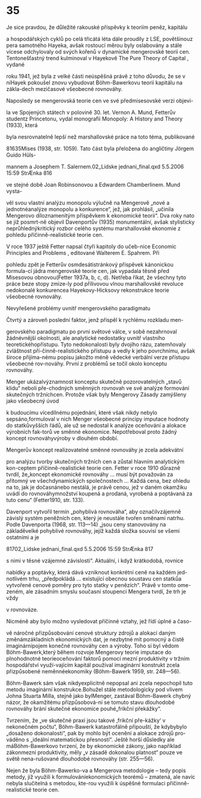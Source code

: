 # 35

Je sice pravdou, že důležité rakouské příspěvky k teoriím peněz, kapitálu

a hospodářských cyklů po celá třicátá léta dále proudily z LSE, povětšinouz pera samotného Hayeka, avšak rostoucí měrou byly oslabovány a stále vícese odchylovaly od svých kořenů v dynamické mengerovské teorii cen. Tentonešťastný trend kulminoval v Hayekově The Pure Theory of Capital , vydané

roku 1941, jež byla z velké části neúspěšná právě z toho důvodu, že se v níHayek pokoušel znovu vybudovat Böhm-Bawerkovu teorii kapitálu na zákla-dech mezičasové všeobecné rovnováhy.

Naposledy se mengerovská teorie cen ve své předmisesovské verzi objevi-

la ve Spojených státech v polovině 30. let. Vernon A. Mund, Fetterův studentz Princetonu, vydal monografii Monopoly: A History and Theory (1933), která

byla nesrovnatelně lepší než marshallovské práce na toto téma, publikované

81635Mises (1938, str. 1059). Tato část byla přeložena do angličtiny Jörgem Guido Hüls-

mannem a Josephem T. Salernem.02_Lidske jednani_final.qxd 5.5.2006 15:59 StrÆnka 816

ve stejné době Joan Robinsonovou a Edwardem Chamberlinem. Mund vysta-

věl svou vlastní analýzu monopolu výlučně na Mengerově „nové a jednotnéanalýze monopolu a konkurence“, jež, jak prohlásil, „učinila Mengerovo díloznamenitým příspěvkem k ekonomické teorii“. Dva roky nato se již posmrt-ně objevil Davenportův (1935) monumentální, avšak stylisticky neprůhlednýkritický rozbor celého systému marshallovské ekonomie z pohledu příčinně-realistické teorie cen.

V roce 1937 ještě Fetter napsal čtyři kapitoly do učeb-nice Economic Principles and Problems , editované Walterem E. Spahrem. Při

pohledu zpět je Fetterův osmdesátistránkový příspěvek kánonickou formula-cí jádra mengerovské teorie cen, jak vypadala těsně před Misesovou obnovou(Fetter 1937a, b, c, d). Netřeba říkat, že všechny tyto práce beze stopy zmize-ly pod přílivovou vlnou marshallovské revoluce nedokonalé konkurencea Hayekovy-Hicksovy rekonstrukce teorie všeobecné rovnováhy.

Nevyřešené problémy uvnitř mengerovského paradigmatu

Čtvrtý a zároveň poslední faktor, jenž přispěl k rychlému rozkladu men-

gerovského paradigmatu po první světové válce, v sobě nezahrnoval žádnévnější okolnosti, ale analytické nedostatky uvnitř vlastního teoretickéhopřístupu. Tyto nedokonalosti byly dvojího rázu, zatemňovaly zvláštnost pří-činně-realistického přístupu a vedly k jeho povrchnímu, avšak široce přijíma-nému popisu jakožto méně vědecké verbální verze přístupu všeobecné rov-nováhy. První z problémů se točil okolo konceptu rovnováhy.

Menger ukázalvýznamnost konceptu skutečně pozorovatelných „stavů klidu“ neboli pře-chodných směnných rovnovah ve své analýze formování skutečných tržníchcen. Protože však byly Mengerovy Zásady zamýšleny jako všeobecný úvod

k budoucímu vícedílnému pojednání, které však nikdy nebylo sepsáno,formuloval v nich Menger všeobecné principy imputace hodnoty do statkůvyšších řádů, ale už se nedostal k analýze oceňování a alokace výrobních fak-torů ve směnné ekonomice. Nepotřeboval proto žádný koncept rovnováhyvýroby v dlouhém období.

Mengerův koncept realizovatelné směnné rovnováhy je zcela adekvátní

pro analýzu tvorby skutečných tržních cen a zůstal hlavním analytickým kon-ceptem příčinně-realistické teorie cen. Fetter v roce 1910 důrazně tvrdil, že„koncept ekonomické rovnováhy … musí být považován za přítomný ve všechdynamických společnostech … Každá cena, bez ohledu na to, jak je dočasnánebo nestálá, je právě cenou, jež v daném okamžiku uvádí do rovnováhymnožství koupená a prodaná, vyrobená a poptávaná za tuto cenu“ (Fetter1910, str. 133).

Davenport vytvořil termín „pohyblivá rovnováha“, aby označilvzájemně závislý systém peněžních cen, který je neustále tvořen směnami natrhu. Podle Davenporta (1968, str. 113—14) „jsou ceny stanovovány na základěvelké pohyblivé rovnováhy, jejíž každá složka souvisí se všemi ostatními a je

81702_Lidske jednani_final.qxd 5.5.2006 15:59 StrÆnka 817

s nimi v těsné vzájemné závislosti“. Aktuální, i když krátkodobá, rovnice

nabídky a poptávky, která dává vzniknout konkrétní ceně na každém jed-notlivém trhu, „předpokládá … existující obecnou soustavu cen statkůa vytvořené cenové poměry pro tyto statky v penězích“. Právě v tomto ome-zeném, ale zásadním smyslu současní stoupenci Mengera tvrdí, že trh je vždy

v rovnováze.

Nicméně aby bylo možno vysledovat příčinné vztahy, jež řídí úplné a časo-

vě náročné přizpůsobování cenové struktury zdrojů a alokací daným změnámzákladních ekonomických dat, je nezbytné mít pomocný a čistě imaginárnípojem konečné rovnováhy cen a výroby. Toho si byl vědom Böhm-Bawerk,který během rozvoje Mengerovy teorie imputace do plnohodnotné teorieoceňování faktorů pomocí mezní produktivity v tržním hospodářství využí-vajícím kapitál používal imaginární konstrukt zcela přizpůsobené neměnnéekonomiky (Böhm-Bawerk 1959, str. 248—56).

Böhm-Bawerk sám však nikdyexplicitně nepopsal ani zcela nepochopil tuto metodu imaginární konstrukce.Bohužel stále metodologicky pod vlivem Johna Stuarta Milla, stejně jako bylMenger, zastával Böhm-Bawerk chybný názor, že okamžitému přizpůsobová-ní se tomuto stavu dlouhodobé rovnováhy brání skutečné ekonomice pouhé„frikční překážky“.

Tvrzením, že „ve skutečné praxi jsou takové ‚frikční pře-kážky‘ v nekonečném počtu“, Böhm-Bawerk katastrofálně připouští, že kdybybylo „dosaženo dokonalosti“, pak by mohlo být ocenění a alokace zdrojů pro-váděno s „ideální matematickou přesností“. Ještě horší důsledky ale máBöhm-Bawerkovo tvrzení, že by ekonomické zákony, jako například zákonmezní produktivity, měly „v zásadě dokonalou platnost“ pouze ve světě nena-rušované dlouhodobé rovnováhy (str. 255—56).

Nejen že byla Böhm-Bawerko-va a Mengerova metodologie – tedy popis metody, jíž využili k formulováníekonomických teorémů – zmatená, ale navíc nebyla slučitelná s metodou, kte-rou využili k úspěšné formulaci příčinně-realistické teorie cen.

